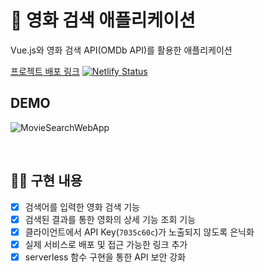 # 🎥 영화 검색 애플리케이션

Vue.js와 영화 검색 API(OMDb API)를 활용한 애플리케이션

[프로젝트 배포 링크](https://wizardly-dubinsky-860f97.netlify.app/)
[![Netlify Status](https://api.netlify.com/api/v1/badges/2b3137bd-ab68-48cd-9855-f6212a56816b/deploy-status)](https://app.netlify.com/sites/wizardly-dubinsky-860f97/deploys)

## DEMO
![MovieSearchWebApp](https://user-images.githubusercontent.com/57757719/147871929-fff60582-3f32-4bf2-a0f8-91db932a741b.gif)

<br/>

## 👩‍💻 구현 내용
- [x] 검색어를 입력한 영화 검색 기능
- [x] 검색된 결과를 통한 영화의 상세 기능 조회 기능
- [x] 클라이언트에서 API Key(`7035c60c`)가 노출되지 않도록 은닉화
- [x] 실제 서비스로 배포 및 접근 가능한 링크 추가
- [x] serverless 함수 구현을 통한 API 보안 강화
